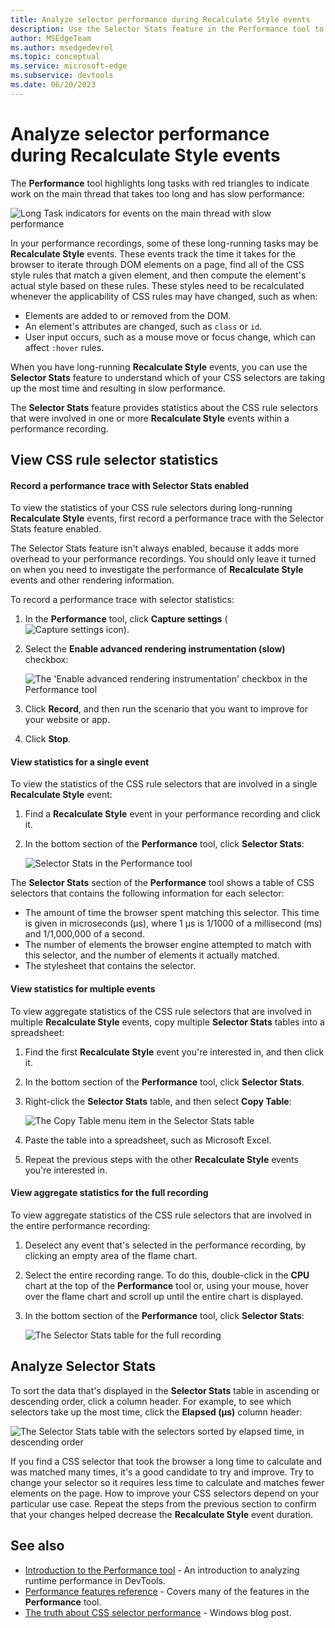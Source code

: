 ```yaml
---
title: Analyze selector performance during Recalculate Style events
description: Use the Selector Stats feature in the Performance tool to understand which of your CSS selectors are taking up the most time during Recalculate Style events.
author: MSEdgeTeam
ms.author: msedgedevrel
ms.topic: conceptual
ms.service: microsoft-edge
ms.subservice: devtools
ms.date: 06/20/2023
---
```

# Analyze selector performance during Recalculate Style events

The **Performance** tool highlights long tasks with red triangles to indicate work on the main thread that takes too long and has slow performance:

![Long Task indicators for events on the main thread with slow performance](./selector-stats-images/long-running-task.png)

In your performance recordings, some of these long-running tasks may be **Recalculate Style** events.  These events track the time it takes for the browser to iterate through DOM elements on a page, find all of the CSS style rules that match a given element, and then compute the element's actual style based on these rules.  These styles need to be recalculated whenever the applicability of CSS rules may have changed, such as when:

- Elements are added to or removed from the DOM.
- An element's attributes are changed, such as `class` or `id`.
- User input occurs, such as a mouse move or focus change, which can affect `:hover` rules.

When you have long-running **Recalculate Style** events, you can use the **Selector Stats** feature to understand which of your CSS selectors are taking up the most time and resulting in slow performance.

The **Selector Stats** feature provides statistics about the CSS rule selectors that were involved in one or more **Recalculate Style** events within a performance recording.

## View CSS rule selector statistics

#### Record a performance trace with Selector Stats enabled

To view the statistics of your CSS rule selectors during long-running **Recalculate Style** events, first record a performance trace with the Selector Stats feature enabled.

The Selector Stats feature isn't always enabled, because it adds more overhead to your performance recordings. You should only leave it turned on when you need to investigate the performance of **Recalculate Style** events and other rendering information.

To record a performance trace with selector statistics:

1. In the **Performance** tool, click **Capture settings** (![Capture settings icon](./selector-stats-images/capture-settings-icon.png)).

1. Select the **Enable advanced rendering instrumentation (slow)** checkbox:

   ![The 'Enable advanced rendering instrumentation' checkbox in the Performance tool](./selector-stats-images/enable-feature.png)
 
1. Click **Record**, and then run the scenario that you want to improve for your website or app.

1. Click **Stop**.

#### View statistics for a single event

To view the statistics of the CSS rule selectors that are involved in a single **Recalculate Style** event:

1. Find a **Recalculate Style** event in your performance recording and click it.

1. In the bottom section of the **Performance** tool, click **Selector Stats**:

   ![Selector Stats in the Performance tool](./selector-stats-images/single-event.png)
 
The **Selector Stats** section of the **Performance** tool shows a table of CSS selectors that contains the following information for each selector:

* The amount of time the browser spent matching this selector. This time is given in microseconds (µs), where 1 µs is 1/1000 of a millisecond (ms) and 1/1,000,000 of a second.
* The number of elements the browser engine attempted to match with this selector, and the number of elements it actually matched.
* The stylesheet that contains the selector.

#### View statistics for multiple events

To view aggregate statistics of the CSS rule selectors that are involved in multiple **Recalculate Style** events, copy multiple **Selector Stats** tables into a spreadsheet:

1. Find the first **Recalculate Style** event you're interested in, and then click it.

1. In the bottom section of the **Performance** tool, click **Selector Stats**.

1. Right-click the **Selector Stats** table, and then select **Copy Table**:

   ![The Copy Table menu item in the Selector Stats table](./selector-stats-images/copy-table.png)

1. Paste the table into a spreadsheet, such as Microsoft Excel.

1. Repeat the previous steps with the other **Recalculate Style** events you're interested in.

#### View aggregate statistics for the full recording

To view aggregate statistics of the CSS rule selectors that are involved in the entire performance recording:

1. Deselect any event that's selected in the performance recording, by clicking an empty area of the flame chart.

1. Select the entire recording range. To do this, double-click in the **CPU** chart at the top of the **Performance** tool or, using your mouse, hover over the flame chart and scroll up until the entire chart is displayed.

1. In the bottom section of the **Performance** tool, click **Selector Stats**:

   ![The Selector Stats table for the full recording](./selector-stats-images/full-recording.png)


<!-- ====================================================================== -->
## Analyze Selector Stats

To sort the data that's displayed in the **Selector Stats** table in ascending or descending order, click a column header.  For example, to see which selectors take up the most time, click the **Elapsed (µs)** column header:

![The Selector Stats table with the selectors sorted by elapsed time, in descending order](./selector-stats-images/sort-by-elapsed-time.png)

If you find a CSS selector that took the browser a long time to calculate and was matched many times, it's a good candidate to try and improve.  Try to change your selector so it requires less time to calculate and matches fewer elements on the page.  How to improve your CSS selectors depend on your particular use case. Repeat the steps from the previous section to confirm that your changes helped decrease the **Recalculate Style** event duration.


<!-- ====================================================================== -->
## See also

* [Introduction to the Performance tool](./index.md) - An introduction to analyzing runtime performance in DevTools.
* [Performance features reference](./reference.md) - Covers many of the features in the **Performance** tool.
* [The truth about CSS selector performance](https://blogs.windows.com/msedgedev/2023/01/17/the-truth-about-css-selector-performance/) - Windows blog post.
